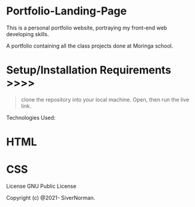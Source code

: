 # Portfolio-Landing-Page
This is a personal portfolio website, portraying my front-end web developing skills.

A portfolio containing all the class projects done at Moringa school.

# Setup/Installation Requirements >>>>

> clone the repository into your local machine.
> Open, then run the live link.

Technologies Used:
# HTML 
# CSS



License
GNU Public License

Copyright (c) @2021- SiverNorman.
